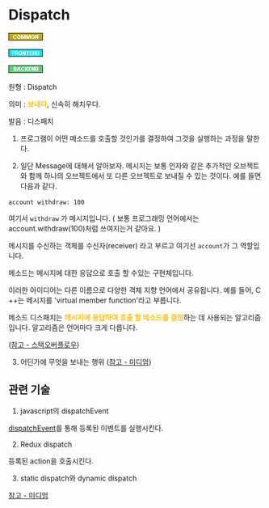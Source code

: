 <d-title>

# Dispatch

</d-title>

<d-label>

<d-inner>

![Common](../../2TAT1C/Label_Common.png)

</d-inner>

<d-inner>

![Frontend](../../2TAT1C/Label_Frontend.png)

</d-inner>

<d-inner>

![Backend](../../2TAT1C/Label_Backend.png)

</d-inner>

</d-label>

<d-origin>

원형 : Dispatch

</d-origin>

<d-mean>

의미 : <span style="color:#FFBF00; font-weight:bold;">보내다</span>, 신속히 해치우다.

</d-mean>

<d-pronunciation>

발음 : 디스패치

</d-pronunciation>

<d-content>

1. 프로그램이 어떤 메소드를 호출할 것인가를 결정하여 그것을 실행하는 과정을 말한다.

2. 일단 Message에 대해서 알아보자.
   메시지는 보통 인자와 같은 추가적인 오브젝트와 함께 하나의 오브젝트에서 또 다른 오브젝트로 보내질 수 있는 것이다.
   예를 들면 다음과 같다.

```
account withdraw: 100
```

여기서 `withdraw` 가 메시지입니다. ( 보통 프로그래밍 언어에서는 account.withdraw(100)처럼 쓰여지는거 같아요. )

메시지를 수신하는 객체를 수신자(receiver) 라고 부르고 여기선 `account`가 그 역할입니다.

메소드는 메시지에 대한 응답으로 호출 할 수있는 구현체입니다.

이러한 아이디어는 다른 이름으로 다양한 객체 지향 언어에서 공유됩니다. 예를 들어, C ++는 메시지를 'virtual member function'라고 부릅니다.

메소드 디스패치는 <span style="color:#FFBF00; font-weight:bold;">메시지에 응답하여 호출 할 메소드를 결정</span>하는 데 사용되는 알고리즘입니다. 알고리즘은 언어마다 크게 다릅니다.

([참고 - 스택오버플로우](https://stackoverflow.com/questions/1805510/what-is-method-dispatch))

3. 어딘가에 무엇을 보내는 행위
   ([참고 - 미디엄](https://medium.com/ingeniouslysimple/static-and-dynamic-dispatch-324d3dc890a3))

</d-content>

<d-relation>

## 관련 기술

<d-inner>

1. javascript의 dispatchEvent

</d-inner>

[dispatchEvent](https://developer.mozilla.org/ko/docs/Web/API/EventTarget/dispatchEvent)를 통해 등록된 이벤트를 실행시킨다.

<d-inner>

2. Redux dispatch

</d-inner>

등록된 action을 호출시킨다.

<d-inner>

3. static dispatch와 dynamic dispatch

</d-inner>

[참고 - 미디엄](https://medium.com/ingeniouslysimple/static-and-dynamic-dispatch-324d3dc890a3)

</d-relation>
